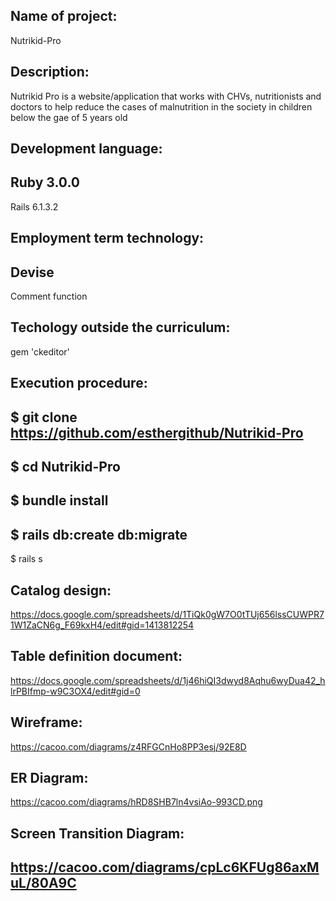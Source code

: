 Name of project: 
-----------------------------------------------------------------------------------------------------------------------------
Nutrikid-Pro

Description: 
-----------------------------------------------------------------------------------------------------------------------------
Nutrikid Pro is a website/application that works with CHVs, nutritionists and doctors to help reduce the cases of malnutrition in the society in children below the gae of 5 years old

Development language: 
-----------------------------------------------------------------------------------------------------------------------------
Ruby 3.0.0 
----------------------------------------------------------------------------------------------------------------------------
Rails 6.1.3.2

Employment term technology: 
-----------------------------------------------------------------------------------------------------------------------------
Devise 
----------------------------------------------------------------------------------------------------------------------------
Comment function

Techology outside the curriculum:
-----------------------------------------------------------------------------------------------------------------------------
gem 'ckeditor'

Execution procedure: 
-----------------------------------------------------------------------------------------------------------------------------
$ git clone https://github.com/esthergithub/Nutrikid-Pro
----------------------------------------------------------------------------------------------------------------------------
$ cd Nutrikid-Pro
----------------------------------------------------------------------------------------------------------------------------
$ bundle install
----------------------------------------------------------------------------------------------------------------------------
$ rails db:create db:migrate
----------------------------------------------------------------------------------------------------------------------------
$ rails s

Catalog design: 
-----------------------------------------------------------------------------------------------------------------------------
https://docs.google.com/spreadsheets/d/1TiQk0gW7O0tTUj656lssCUWPR71W1ZaCN6g_F69kxH4/edit#gid=1413812254

Table definition document: 
-----------------------------------------------------------------------------------------------------------------------------
https://docs.google.com/spreadsheets/d/1j46hiQI3dwyd8Aqhu6wyDua42_hlrPBIfmp-w9C3OX4/edit#gid=0

Wireframe: 
----------------------------------------------------------------------------------------------------------------------------
https://cacoo.com/diagrams/z4RFGCnHo8PP3esj/92E8D

ER Diagram: 
----------------------------------------------------------------------------------------------------------------------------
https://cacoo.com/diagrams/hRD8SHB7ln4vsiAo-993CD.png

Screen Transition Diagram:
----------------------------------------------------------------------------------------------------------------------------
https://cacoo.com/diagrams/cpLc6KFUg86axMuL/80A9C
-----------------------------------------------------------------------------------------------------------------------------
